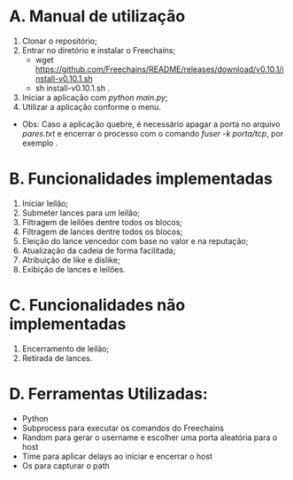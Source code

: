 # A. Manual de utilização

1. Clonar o repositório;
2. Entrar no diretório e instalar o Freechains;
    - wget https://github.com/Freechains/README/releases/download/v0.10.1/install-v0.10.1.sh
    - sh install-v0.10.1.sh .
3. Iniciar a aplicação com *python main.py*;
4. Utilizar a aplicação conforme o menu.

- Obs: Caso a aplicação quebre, é necessário apagar a porta no arquivo *pares.txt* e encerrar o processo com o comando *fuser -k porta/tcp*, por exemplo 
.
# B. Funcionalidades implementadas
1. Iniciar leilão;
2. Submeter lances para um leilão;
3. Filtragem de leilões dentre todos os blocos;
4. Filtragem de lances dentre todos os blocos;
5. Eleição do lance vencedor com base no valor e na reputação;
6. Atualização da cadeia de forma facilitada;
7. Atribuição de like e dislike;
8. Exibição de lances e leilões.

# C. Funcionalidades não implementadas
1. Encerramento de leilão;
2. Retirada de lances.

# D. Ferramentas Utilizadas:

- Python
- Subprocess para executar os comandos do Freechains
- Random para gerar o username e escolher uma porta aleatória para o host
- Time para aplicar delays ao iniciar e encerrar o host
- Os para capturar o path